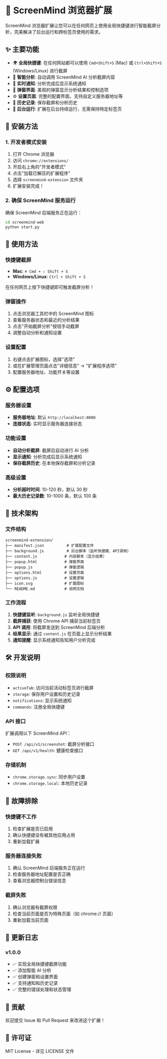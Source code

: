# 🧠 ScreenMind 浏览器扩展

ScreenMind 浏览器扩展让您可以在任何网页上使用全局快捷键进行智能截屏分析，完美解决了后台运行和跨标签页使用的需求。

## ✨ 主要功能

- 🌍 **全局快捷键**: 在任何网站都可以使用 `Cmd+Shift+S` (Mac) 或 `Ctrl+Shift+S` (Windows/Linux) 进行截屏
- 🤖 **智能分析**: 自动调用 ScreenMind AI 分析截屏内容
- 🔔 **实时通知**: 分析完成后显示系统通知
- 📱 **弹窗界面**: 美观的弹窗显示分析结果和控制选项
- ⚙️ **设置页面**: 完整的配置界面，支持自定义服务器地址等
- 💾 **历史记录**: 保存截屏和分析历史
- 🎯 **后台运行**: 扩展在后台持续运行，无需保持特定标签页

## 🚀 安装方法

### 1. 开发者模式安装

1. 打开 Chrome 浏览器
2. 访问 `chrome://extensions/`
3. 开启右上角的"开发者模式"
4. 点击"加载已解压的扩展程序"
5. 选择 `screenmind-extension` 文件夹
6. 扩展安装完成！

### 2. 确保 ScreenMind 服务运行

确保 ScreenMind 后端服务正在运行：
```bash
cd screenmind-web
python start.py
```

## 📖 使用方法

### 快捷键截屏
- **Mac**: `⌘ Cmd + ⇧ Shift + S`
- **Windows/Linux**: `Ctrl + Shift + S`

在任何网页上按下快捷键即可触发截屏分析！

### 弹窗操作
1. 点击浏览器工具栏中的 ScreenMind 图标
2. 查看服务器状态和最近的分析结果
3. 点击"开始截屏分析"按钮手动截屏
4. 调整自动分析和通知设置

### 设置配置
1. 右键点击扩展图标，选择"选项"
2. 或在扩展管理页面点击"详细信息" → "扩展程序选项"
3. 配置服务器地址、功能开关等设置

## ⚙️ 配置选项

### 服务器设置
- **服务器地址**: 默认 `http://localhost:8000`
- **连接状态**: 实时显示服务器连接状态

### 功能设置
- **自动分析截屏**: 截屏后自动进行 AI 分析
- **显示通知**: 分析完成后显示系统通知
- **保存截屏历史**: 在本地保存截屏和分析记录

### 高级设置
- **分析超时时间**: 10-120 秒，默认 30 秒
- **最大历史记录数**: 10-1000 条，默认 100 条

## 🔧 技术架构

### 文件结构
```
screenmind-extension/
├── manifest.json          # 扩展配置文件
├── background.js          # 后台脚本（监听快捷键、API调用）
├── content.js            # 内容脚本（显示结果）
├── popup.html            # 弹窗界面
├── popup.js              # 弹窗逻辑
├── options.html          # 设置页面
├── options.js            # 设置逻辑
├── icon.svg              # 扩展图标
└── README.md             # 说明文档
```

### 工作流程
1. **快捷键监听**: `background.js` 监听全局快捷键
2. **截屏捕获**: 使用 Chrome API 捕获当前标签页
3. **API 调用**: 将截屏发送到 ScreenMind 后端分析
4. **结果显示**: 通过 `content.js` 在页面上显示分析结果
5. **通知提醒**: 显示系统通知告知用户分析完成

## 🛠️ 开发说明

### 权限说明
- `activeTab`: 访问当前活动标签页进行截屏
- `storage`: 保存用户设置和历史记录
- `notifications`: 显示系统通知
- `commands`: 注册全局快捷键

### API 接口
扩展调用以下 ScreenMind API：
- `POST /api/v1/screenshot`: 截屏分析接口
- `GET /api/v1/health`: 健康检查接口

### 存储机制
- `chrome.storage.sync`: 同步用户设置
- `chrome.storage.local`: 本地历史记录

## 🐛 故障排除

### 快捷键不工作
1. 检查扩展是否已启用
2. 确认快捷键没有被其他应用占用
3. 重新加载扩展

### 服务器连接失败
1. 确认 ScreenMind 后端服务正在运行
2. 检查服务器地址配置是否正确
3. 查看浏览器控制台错误信息

### 截屏失败
1. 确认浏览器有截屏权限
2. 检查当前页面是否为特殊页面（如 chrome:// 页面）
3. 重新加载当前页面

## 📝 更新日志

### v1.0.0
- ✅ 实现全局快捷键截屏功能
- ✅ 添加智能 AI 分析
- ✅ 创建弹窗和设置界面
- ✅ 支持通知和历史记录
- ✅ 完整的错误处理和状态管理

## 🤝 贡献

欢迎提交 Issue 和 Pull Request 来改进这个扩展！

## 📄 许可证

MIT License - 详见 LICENSE 文件